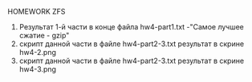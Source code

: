  HOMEWORK ZFS

1. Результат 1-й части в конце файла hw4-part1.txt
-"Самое лучшее сжатие - gzip"
2. скрипт данной части в файле hw4-part2-3.txt
	результат в скрине hw4-2.png
3. скрипт данной части в файле hw4-part2-3.txt
	результат в скрине hw4-3.png
